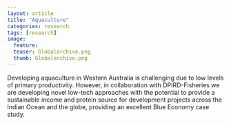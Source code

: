 ```yaml
---
layout: article
title: "Aquaculture"
categories: research
tags: [research]
image:
  feature: 
  teaser: Globalarchive.png
  thumb: Globalarchive.png
---
```


Developing aquaculture in Western Australia is challenging due to low levels of primary productivity. However, in collaboration with DPIRD-Fisheries we are developing novel low-tech approaches with the potential to provide a sustainable income and protein source for development projects across the Indian Ocean and the globe, providing an excellent Blue Economy case study.
